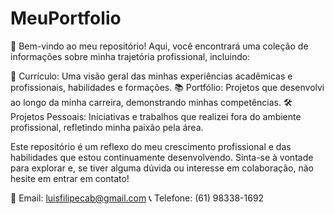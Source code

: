 # MeuPortfolio
👋 Bem-vindo ao meu repositório! Aqui, você encontrará uma coleção de informações sobre minha trajetória profissional, incluindo:

📝 Currículo: Uma visão geral das minhas experiências acadêmicas e profissionais, habilidades e formações.
📚 Portfólio: Projetos que desenvolvi ao longo da minha carreira, demonstrando minhas competências.
🛠️ Projetos Pessoais: Iniciativas e trabalhos que realizei fora do ambiente profissional, refletindo minha paixão pela área.

Este repositório é um reflexo do meu crescimento profissional e das habilidades que estou continuamente desenvolvendo. Sinta-se à vontade para explorar e, se tiver alguma dúvida ou interesse em colaboração, não hesite em entrar em contato!

📧 Email: luisfilipecab@gmail.com
📞 Telefone: (61) 98338-1692

